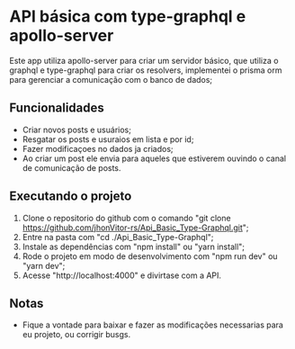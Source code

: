 # API básica com type-graphql e apollo-server
  Este app utiliza apollo-server para criar um servidor básico, que utiliza o graphql e type-graphql
para criar os resolvers, implementei o prisma orm para gerenciar a comunicação com o banco de dados;

## Funcionalidades
- Criar novos posts e usuários;
- Resgatar os posts e usuraios em lista e por id;
- Fazer modificaçoes no dados ja criados;
- Ao criar um post ele envia para aqueles que estiverem ouvindo o canal de comunicação de posts.

## Executando o projeto
  1. Clone o repositorio do github com o comando "git clone https://github.com/jhonVitor-rs/Api_Basic_Type-Graphql.git";
  2. Entre na pasta com "cd ./Api_Basic_Type-Graphql";
  3. Instale as dependências com "npm install" ou "yarn install";
  4. Rode o projeto em modo de desenvolvimento com "npm run dev" ou "yarn dev";
  5. Acesse "http://localhost:4000" e divirtase com a API.

  ## Notas
  - Fique a vontade para baixar e fazer as modificações necessarias para eu projeto, ou corrigir busgs.